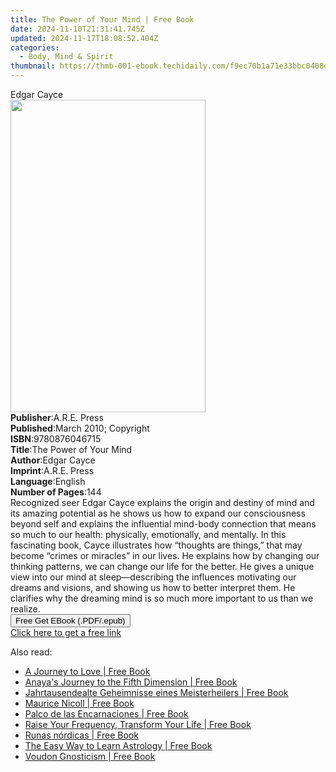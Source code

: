 ```yaml
---
title: The Power of Your Mind | Free Book
date: 2024-11-10T21:31:41.745Z
updated: 2024-11-17T18:08:52.404Z
categories:
  - Body, Mind & Spirit
thumbnail: https://thmb-001-ebook.techidaily.com/f9ec70b1a71e33bbc0408da1759e93ad2fa2ebec015f63052d42bfd8742c8f7f.jpg
---
```

<main id="book-container">
  <div class="flex flex-col">
    <div class="book-brief flex-1 py-6 px-4 sm:p-6 md:py-10 md:px-8">
      <!-- brief-->
      <div class="book-brief-main">Edgar Cayce</div>
    </div>
    <div
      class="book-meta-info flex-1 grid gap-4 col-start-1 col-end-3 row-start-1 sm:mb-6 sm:grid-cols-4 lg:gap-6 lg:col-start-2 lg:row-end-6 lg:row-span-6 lg:mb-0"
    >
      <div
        class="book-meta-info-left place-content-center mt-4 p-4 text-sm leading-6 col-start-2 col-span-2 dark:text-slate-400"
      >
        <img
          class="w-full h-500 object-cover rounded-lg sm:h-255 sm:col-span-2 lg:col-span-full"
          src="https://img-001-ebook.techidaily.com/cdb14c27f6c83a830c986de45acf157b2791d5cbd7bfad4f46e4e991f9d99319.jpg"
          alt=""
          width="312"
          height="500"
        />
      </div>
      <div
        class="book-meta-info-right mt-2 col-start-1 row-start-2 col-span-3 self-center"
      >
        <!-- meta data  -->
        <div class="flex flex-col px-4 md:px-8">
          <div class="flex-1">
            <strong>Publisher</strong>:<span class="px-2">A.R.E. Press</span>
          </div>
          <div class="flex-1">
            <strong>Published</strong>:<span class="px-2"
              >March 2010; Copyright</span
            >
          </div>
          <div class="flex-1">
            <strong>ISBN</strong>:<span class="px-2">9780876046715</span>
          </div>
          <div class="flex-1">
            <strong>Title</strong>:<span class="px-2"
              >The Power of Your Mind</span
            >
          </div>
          <div class="flex-1">
            <strong>Author</strong>:<span class="px-2">Edgar Cayce</span>
          </div>
          <div class="flex-1">
            <strong>Imprint</strong>:<span class="px-2">A.R.E. Press</span>
          </div>
          <div class="flex-1">
            <strong>Language</strong>:<span class="px-2">English</span>
          </div>
          <div class="flex-1">
            <strong>Number of Pages</strong>:<span class="px-2">144</span>
          </div>
        </div>
      </div>
    </div>
    <div class="book-description flex-1 py-6 px-4 sm:p-6 md:py-10 md:px-8">
      <div class="book-description-main">
        <div accordion-content="" id="description">
          Recognized seer Edgar Cayce explains the origin and destiny of mind
          and its amazing potential as he shows us how to expand our
          consciousness beyond self and explains the influential mind-body
          connection that means so much to our health: physically, emotionally,
          and mentally. In this fascinating book, Cayce illustrates how
          “thoughts are things,” that may become “crimes or miracles” in our
          lives. He explains how by changing our thinking patterns, we can
          change our life for the better. He gives a unique view into our mind
          at sleep—describing the influences motivating our dreams and visions,
          and showing us how to better interpret them. He clarifies why the
          dreaming mind is so much more important to us than we realize.
        </div>
      </div>
    </div>
    <div class="book-excerpts flex-1 py-6 px-4 sm:p-6 md:py-10 md:px-8"></div>
    <div
      class="book-about-author flex-1 py-6 px-4 sm:p-6 md:py-10 md:px-8"
    ></div>
    <div class="book-free-get flex-1 py-6 px-4 sm:p-6 md:py-10 md:px-8">
      <button
        id="btn-free-get"
        class="bg-blue-500 hover:bg-blue-700 text-white font-bold py-2 px-4 rounded"
      >
        Free Get EBook (.PDF/.epub)
      </button>
      <div id="countdown-display" class="px-2 text-lg mt-2"></div>
      <a
        id="free-link"
        class="hidden bg-blue-500 hover:bg-blue-700 text-white font-bold py-2 px-4 rounded"
        href="https://www.ebooks.com/en-us/book/96370931/the-power-of-your-mind/edgar-cayce/"
        target="_blank"
        >Click here to get a free link</a
      >
    </div>
    <script>
      let countdownTime = 0;
      let countdownInterval = null;
      document
        .getElementById('btn-free-get')
        .addEventListener('click', startCountdown);
      function startCountdown() {
        countdownTime = new Date().getTime() + 60000 * 3;
        countdownInterval = setInterval(updateCountdown, 1000);
        document.getElementById('btn-free-get').disabled = true;
        document
          .getElementById('btn-free-get')
          .classList.add('bg-gray-500', 'cursor-not-allowed');
      }
      function updateCountdown() {
        let currentTime = new Date().getTime();
        let timeLeft = countdownTime - currentTime;
        let secondsLeft = Math.floor(timeLeft / 1000);
        document.getElementById('countdown-display').innerHTML =
          `Remaining time: ${secondsLeft} seconds.`;
        if (secondsLeft <= 0) {
          clearInterval(countdownInterval);
          document.getElementById('btn-free-get').classList.add('hidden');
          document.getElementById('free-link').classList.remove('hidden');
          document.getElementById('countdown-display').innerHTML = '';
        }
      }
    </script>
  </div>
</main>

<ins class="adsbygoogle"
      style="display:block"
      data-ad-client="ca-pub-7571918770474297"
      data-ad-slot="8358498916"
      data-ad-format="auto"
      data-full-width-responsive="true"></ins>
    

<span class="atpl-alsoreadstyle">Also read:</span>
<div><ul>
<li><a href="https://novels-ebooks.techidaily.com/211142316-9798988298175-a-journey-to-love/"><u>A Journey to Love | Free Book</u></a></li>
<li><a href="https://novels-ebooks.techidaily.com/211142896-9798887638409-anayas-journey-to-the-fifth-dimension/"><u>Anaya's Journey to the Fifth Dimension | Free Book</u></a></li>
<li><a href="https://novels-ebooks.techidaily.com/211142284-9781952353345-jahrtausendealte-geheimnisse-eines-meisterheilers/"><u>Jahrtausendealte Geheimnisse eines Meisterheilers | Free Book</u></a></li>
<li><a href="https://novels-ebooks.techidaily.com/211141820-9781644119921-maurice-nicoll/"><u>Maurice Nicoll | Free Book</u></a></li>
<li><a href="https://novels-ebooks.techidaily.com/211142300-9798868952500-palco-de-las-encarnaciones/"><u>Palco de las Encarnaciones | Free Book</u></a></li>
<li><a href="https://novels-ebooks.techidaily.com/211141899-9798888500477-raise-your-frequency-transform-your-life/"><u>Raise Your Frequency, Transform Your Life | Free Book</u></a></li>
<li><a href="https://novels-ebooks.techidaily.com/211141896-9798888500118-runas-nordicas/"><u>Runas nórdicas | Free Book</u></a></li>
<li><a href="https://novels-ebooks.techidaily.com/211141898-9798888500408-the-easy-way-to-learn-astrology/"><u>The Easy Way to Learn Astrology | Free Book</u></a></li>
<li><a href="https://novels-ebooks.techidaily.com/211141816-9781644119280-voudon-gnosticism/"><u>Voudon Gnosticism | Free Book</u></a></li>
</ul></div>

